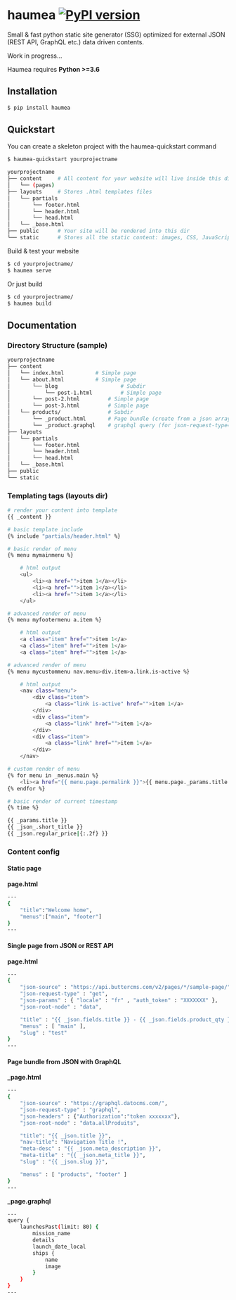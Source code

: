 # haumea [![PyPI version](https://badge.fury.io/py/haumea.svg)](https://badge.fury.io/py/haumea)

Small &amp; fast python static site generator (SSG) optimized for external JSON (REST API, GraphQL etc.) data driven contents.

Work in progress...

Haumea requires **Python >=3.6**

## Installation

```bash
$ pip install haumea
```

## Quickstart

You can create a skeleton project with the haumea-quickstart command

```bash
$ haumea-quickstart yourprojectname
```

```bash
yourprojectname
├── content		# All content for your website will live inside this directory
│   └── (pages)
├── layouts		# Stores .html templates files
│   └── partials
│   	└── footer.html
│   	└── header.html
│   	└── head.html
│   └── _base.html
├── public		# Your site will be rendered into this dir
└── static		# Stores all the static content: images, CSS, JavaScript, etc.

```

Build & test your website

```bash
$ cd yourprojectname/
$ haumea serve
```

Or just build

```bash
$ cd yourprojectname/
$ haumea build
```

## Documentation

### Directory Structure (sample)

```bash
yourprojectname
├── content
│   └── index.html			# Simple page
│   └── about.html			# Simple page
│   	└── blog             		# Subdir
│   	    └── post-1.html     	# Simple page
│	    └── post-2.html   		# Simple page
│	    └── post-3.html 		# Simple page
│   └── products/        		# Subdir
│	    └── _product.html 		# Page bundle (create from a json array of data)
│	    └── _product.graphql	# graphql query (for json-request-type="graphql")
├── layouts
│   └── partials
│   	└── footer.html
│   	└── header.html
│   	└── head.html
│   └── _base.html
├── public
└── static
```

### Templating tags (layouts dir)

```bash
# render your content into template
{{ _content }} 	

# basic template include
{% include "partials/header.html" %}	

# basic render of menu
{% menu mymainmenu %}	

    # html output
    <ul>
        <li><a href="">item 1</a></li>
        <li><a href="">item 1</a></li>
        <li><a href="">item 1</a></li>
    </ul>

# advanced render of menu
{% menu myfootermenu a.item %}

    # html output
    <a class="item" href="">item 1</a>
    <a class="item" href="">item 1</a>
    <a class="item" href="">item 1</a>

# advanced render of menu
{% menu mycustommenu nav.menu>div.item>a.link.is-active %}

    # html output
    <nav class="menu">
        <div class="item">
            <a class="link is-active" href="">item 1</a>
        </div>
        <div class="item">
            <a class="link" href="">item 1</a>
        </div>
        <div class="item">
            <a class="link" href="">item 1</a>
        </div>
    </nav>

# custom render of menu
{% for menu in _menus.main %}
    <li><a href="{{ menu.page.permalink }}">{{ menu.page._params.title }} - {{ menu.page._json_.fields.regular_price|{:.2f} }}</a></li>
{% endfor %}

# basic render of current timestamp
{% time %}		

{{ _params.title }}
{{ _json_.short_title }}
{{ _json.regular_price|{:.2f} }}
```

### Content config

#### Static page

**page.html**

```bash
---
{
    "title":"Welcome home",
    "menus":["main", "footer"]
}
---
```

#### Single page from JSON or REST API

**page.html**

```bash
---
{
    "json-source" : "https://api.buttercms.com/v2/pages/*/sample-page/",
    "json-request-type" : "get",
    "json-params" : { "locale" : "fr" , "auth_token" : "XXXXXXX" },
    "json-root-node" : "data",

    "title" : "{{ _json.fields.title }} - {{ _json.fields.product_qty }}",
    "menus" : [ "main" ],
    "slug" : "test"
}
---
```

#### Page bundle from JSON with GraphQL

**\_page.html**

```bash
---
{
    "json-source" : "https://graphql.datocms.com/",
    "json-request-type" : "graphql",
    "json-headers" : {"Authorization":"token xxxxxxx"},
    "json-root-node" : "data.allProduits",

    "title": "{{ _json.title }}",
    "nav-title": "Navigation Title !",
    "meta-desc" : "{{ _json.meta_description }}",
    "meta-title" : "{{ _json.meta_title }}",
    "slug" : "{{ _json.slug }}",

    "menus" : [ "products", "footer" ]
}
---
```

**\_page.graphql**

```bash
---
query {
    launchesPast(limit: 80) {
        mission_name
        details
        launch_date_local
        ships {
            name
            image
        }
    }
}
---
```
